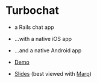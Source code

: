 # Turbochat

* a Rails chat app
* ...with a native iOS app
* ...and a native Android app

* [Demo](http://turbochatapp.herokuapp.com)
* [Slides](slides.md) (best viewed with [Marp](https://yhatt.github.io/marp/))
